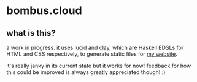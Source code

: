 # bombus.cloud

## what is this?

a work in progress. it uses [lucid](https://chrisdone.com/posts/lucid/) and
[clay](http://fvisser.nl/clay/), which are Haskell EDSLs for HTML and CSS
respectively, to generate static files for [my website](https://bombus.cloud).

it's really janky in its current state but it works for now! feedback for how
this could be improved is always greatly appreciated though! :)
